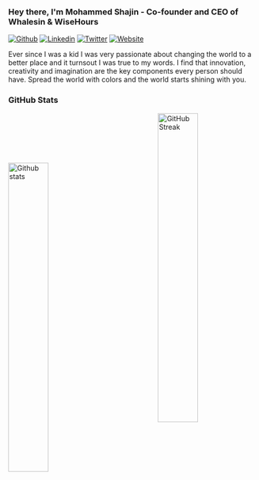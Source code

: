 ### Hey there, I'm Mohammed Shajin - Co-founder and CEO of Whalesin & WiseHours

[![Github](https://img.shields.io/github/followers/mohammedshajin?label=mohammedshajin&style=social)](https://github.com/mohammedshajin)
[![Linkedin](https://img.shields.io/badge/-Mohdshajin-blue?style=flat&logo=Linkedin&logoColor=white&link=https://www.linkedin.com/in/mohammed-shajin/)](https://www.linkedin.com/in/mohammed-shajin/)
[![Twitter](https://img.shields.io/twitter/url?label=mohdshjn&style=social&url=https%3A%2F%2Ftwitter.com%2Fmohammedshajinp)](https://twitter.com/mohdshjn)
[![Website](https://img.shields.io/badge/-mohammedshajin.com-EF4056?style=flat&logo=Google-Chrome&logoColor=white)](https://mohammedshajin.com)

Ever since I was a kid I was very passionate about changing the world to a better place and it turnsout I was true to my words. I find that innovation, creativity and imagination are the key components every person should have. Spread the world with colors and the world starts shining with you.

### GitHub Stats

<p>
<a href="https://github-readme-stats.vercel.app/api?username=mohammedshajin&show_icons=true&locale=en&count_private=true&hide_rank=false&custom_title=My%20GitHub%20Stats&disable_animations=true&theme=dracula&show_icons=true&hide_border=true">
<img style="margin-top:100px" width="40%" align="left" alt="Github stats" src="https://github-readme-stats.vercel.app/api?username=mohammedshajin&show_icons=true&locale=en&count_private=true&hide_rank=false&custom_title=My%20GitHub%20Stats&disable_animations=true&theme=dracula&show_icons=true&hide_border=true" />
</a>  
<a href="https://github-readme-streak-stats.herokuapp.com/?user=mohammedshajin&theme=dracula&show_icons=true&hide_border=true">
<img width="40%" align="right" alt="GitHub Streak" src="https://github-readme-streak-stats.herokuapp.com/?user=mohammedshajin&theme=dracula&show_icons=true&hide_border=true" />
</a><br />
   <br />
